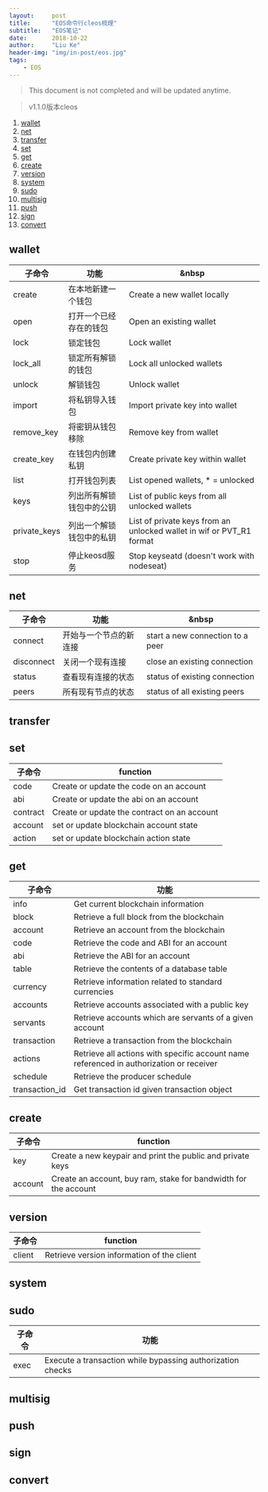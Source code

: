 ```yaml
---
layout:     post
title:      "EOS命令行cleos梳理"
subtitle:   "EOS笔记"
date:       2018-10-22
author:     "Liu Ke"
header-img: "img/in-post/eos.jpg"
tags:
    - EOS
---
```


> This document is not completed and will be updated anytime.

> v1.1.0版本cleos

1. [wallet](#wallet)
2. [net](#net)
3. [transfer](#transfer)
4. [set](#set)
5. [get](#get)
6. [create](#create)
7. [version](#version)
8. [system](#system)
9. [sudo](#sudo)
10. [multisig](#multisig)
11. [push](#push)
12. [sign](#sign)
13. [convert](#convert)


## wallet

| 子命令 | 功能 | &nbsp |
| ------ | ------ | ------|
|create|在本地新建一个钱包|Create a new wallet locally|
|open|打开一个已经存在的钱包|Open an existing wallet|
|lock|锁定钱包|Lock wallet|
|lock_all|锁定所有解锁的钱包|Lock all unlocked wallets|
|unlock|解锁钱包|Unlock wallet|
|import|将私钥导入钱包|Import private key into wallet|
|remove_key|将密钥从钱包移除|Remove key from wallet|
|create_key|在钱包内创建私钥|Create private key within wallet|
|list|打开钱包列表|List opened wallets, * = unlocked|
|keys|列出所有解锁钱包中的公钥|List of public keys from all unlocked wallets|
|private_keys|列出一个解锁钱包中的私钥|List of private keys from an unlocked wallet in wif or PVT_R1 format|
|stop|停止keosd服务|Stop keyseatd (doesn't work with nodeseat)|

## net

| 子命令 | 功能 | &nbsp |
| ------ | ------ | ------|
|connect|开始与一个节点的新连接|start a new connection to a peer|
|disconnect|关闭一个现有连接|close an existing connection|
|status|查看现有连接的状态|status of existing connection|
|peers|所有现有节点的状态|status of all existing peers|


## transfer


## set

| 子命令 | function| 
| ------ | ------ |
|code|Create or update the code on an account|
|abi|Create or update the abi on an account|
|contract|Create or update the contract on an account|
|account|set or update blockchain account state|
|action|set or update blockchain action state|


## get

| 子命令 | 功能 | 
| ------ | ------ | 
|info |Get current blockchain information|
|block  |Retrieve a full block from the blockchain|
|account |Retrieve an account from the blockchain|
|code |Retrieve the code and ABI for an account|
|abi |Retrieve the ABI for an account|
|table |Retrieve the contents of a database table|
|currency |Retrieve information related to standard currencies|
|accounts |Retrieve accounts associated with a public key|
|servants  |Retrieve accounts which are servants of a given account|
|transaction |Retrieve a transaction from the blockchain|
|actions  | Retrieve all actions with specific account name referenced in authorization or receiver|
|schedule |Retrieve the producer schedule|
|transaction_id |Get transaction id given transaction object|

## create

| 子命令 | function | 
| ------ | ------ | 
|key|Create a new keypair and print the public and private keys|
|account|Create an account, buy ram, stake for bandwidth for the account|


## version

| 子命令 | function | 
| ------ | ------ |
|client|Retrieve version information of the client|


## system


## sudo

| 子命令 | 功能 | 
| ------ | ------ | 
|exec|Execute a transaction while bypassing authorization checks|


## multisig

## push

## sign

## convert


	